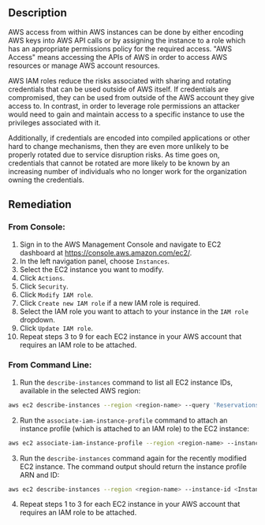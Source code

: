 ## Description

AWS access from within AWS instances can be done by either encoding AWS keys into AWS API calls or by assigning the instance to a role which has an appropriate permissions policy for the required access. "AWS Access" means accessing the APIs of AWS in order to access AWS resources or manage AWS account resources.

AWS IAM roles reduce the risks associated with sharing and rotating credentials that can be used outside of AWS itself. If credentials are compromised, they can be used from outside of the AWS account they give access to. In contrast, in order to leverage role permissions an attacker would need to gain and maintain access to a specific instance to use the privileges associated with it.

Additionally, if credentials are encoded into compiled applications or other hard to change mechanisms, then they are even more unlikely to be properly rotated due to service disruption risks. As time goes on, credentials that cannot be rotated are more likely to be known by an increasing number of individuals who no longer work for the organization owning the credentials.

## Remediation

### From Console:

1. Sign in to the AWS Management Console and navigate to EC2 dashboard at https://console.aws.amazon.com/ec2/.
2. In the left navigation panel, choose `Instances`.
3. Select the EC2 instance you want to modify.
4. Click `Actions`.
5. Click `Security`.
6. Click `Modify IAM role`.
7. Click `Create new IAM role` if a new IAM role is required.
8. Select the IAM role you want to attach to your instance in the `IAM role` dropdown.
9. Click `Update IAM role`.
10. Repeat steps 3 to 9 for each EC2 instance in your AWS account that requires an IAM role to be attached.

### From Command Line:

1. Run the `describe-instances` command to list all EC2 instance IDs, available in the selected AWS region:

```bash
aws ec2 describe-instances --region <region-name> --query 'Reservations[*].Instances[*].InstanceId'
```

2. Run the `associate-iam-instance-profile` command to attach an instance profile (which is attached to an IAM role) to the EC2 instance:

```bash
aws ec2 associate-iam-instance-profile --region <region-name> --instance-id <Instance-ID> --iam-instance-profile Name="Instance-Profile-Name"
```

3. Run the `describe-instances` command again for the recently modified EC2 instance. The command output should return the instance profile ARN and ID:

```bash
aws ec2 describe-instances --region <region-name> --instance-id <Instance-ID> --query 'Reservations[*].Instances[*].IamInstanceProfile'
```

4. Repeat steps 1 to 3 for each EC2 instance in your AWS account that requires an IAM role to be attached.

